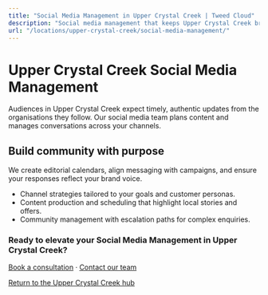```yaml
---
title: "Social Media Management in Upper Crystal Creek | Tweed Cloud"
description: "Social media management that keeps Upper Crystal Creek brands consistent and engaging."
url: "/locations/upper-crystal-creek/social-media-management/"
---
```


# Upper Crystal Creek Social Media Management

Audiences in Upper Crystal Creek expect timely, authentic updates from the organisations they follow. Our social media team plans content and manages conversations across your channels.

## Build community with purpose

We create editorial calendars, align messaging with campaigns, and ensure your responses reflect your brand voice.

- Channel strategies tailored to your goals and customer personas.
- Content production and scheduling that highlight local stories and offers.
- Community management with escalation paths for complex enquiries.

### Ready to elevate your Social Media Management in Upper Crystal Creek?

[Book a consultation](/consultation/) · [Contact our team](/contact/)

[Return to the Upper Crystal Creek hub](/locations/upper-crystal-creek/)
